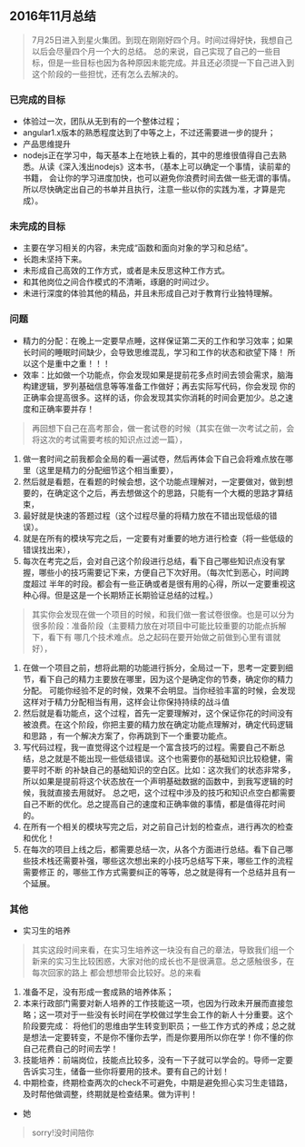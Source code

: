 ## 2016年11月总结
> 7月25日进入到星火集团。到现在刚刚好四个月。时间过得好快，我想自己以后会尽量四个月一个大的总结。
总的来说，自己实现了自己的一些目标，但是一些目标也因为各种原因未能完成。并且还必须提一下自己进入到
这个阶段的一些担忧，还有怎么去解决的。

### 已完成的目标
- 体验过一次，团队从无到有的一个整体过程；
- angular1.x版本的熟悉程度达到了中等之上，不过还需要进一步的提升；
- 产品思维提升
- nodejs正在学习中，每天基本上在地铁上看的，其中的思维很值得自己去熟悉。从读《深入浅出nodejs》这本书，（基本上可以确定一个事情，读前辈的书籍，
会让你的学习进度加快，也可以避免你浪费时间去做一些无谓的事情。所以尽快确定出自己的书单并且执行，注意一些以你的实践为准，才算是完成）。

### 未完成的目标
- 主要在学习相关的内容，未完成“函数和面向对象的学习和总结”。
- 长跑未坚持下来。
- 未形成自己高效的工作方式，或者是未反思这种工作方式。
- 和其他岗位之间合作模式的不清晰，琢磨的时间过少。
- 未进行深度的体验其他的精品，并且未形成自己对于教育行业独特理解。

### 问题
- 精力的分配：在晚上一定要早点睡，这样保证第二天的工作和学习效率；如果长时间的睡眠时间缺少，会导致思维混乱，学习和工作的状态和欲望下降！
所以这个是重中之重！！！  
- 效率：比如做一个功能点，你会发现如果是提前花多点时间去领会需求，脑海构建逻辑，罗列基础信息等等准备工作做好；再去实际写代码，你会发现
你的正确率会提高很多。这样的话，你会发现其实你消耗的时间会更加少。总之速度和正确率要并存！        
> 再回想下自己在高考那会，做一套试卷的时候（其实在做一次考试之前，会将这次的考试需要考核的知识点过滤一篇），    
1. 做一套时间之前我都会全局的看一遍试卷，然后再体会下自己会将难点放在哪里（这里是精力的分配细节这个相当重要），    
2. 然后就是看题，在看题的时候会想，这个功能点理解对，一定要做对，做到想要的，在确定这个之后，再去想做这个的思路，只能有一个大概的思路才算结束，  
3. 最好就是快速的答题过程（这个过程尽量的将精力放在不错出现低级的错误）。  
4. 就是在所有的模块写完之后，一定要有对重要的地方进行检查（将一些低级的错误找出来），    
5. 每次在考完之后，会对自己这个阶段进行总结，看下自己哪些知识点没有掌握，哪些小的技巧需要记下来，方便自己下次好用。（每次忙到恶心，时间跨度超过
半年的时段。都会有一些正确或者是很有用的心得，所以一定要重视这种心得。但是这是一个长期矫正长期验证总结的过程。）   
> 其实你会发现在做一个项目的时候，和我们做一套试卷很像。也是可以分为很多阶段：准备阶段（主要精力放在对项目中可能比较重要的功能点拆解下，看下有
哪几个技术难点。总之起码在要开始做之前做到心里有谱就好），    
1. 在做一个项目之前，想将此期的功能进行拆分，全局过一下，思考一定要到细节，看下自己的精力主要放在哪里，因为这个是确定你的节奏，确定你的精力分配。
可能你经验不足的时候，效果不会明显。当你经验丰富的时候，会发现这样对于精力分配相当有用，这样会让你保持持续的战斗值  
2. 然后就是看功能点，这个过程，首先一定要理解对，这个保证你花的时间没有被浪费。在这个阶段，你把主要的精力放在确定功能点理解对，确定代码逻辑和思路
，有一个解决方案了，你再跳到下一个重要功能点。   
3. 写代码过程，我一直觉得这个过程是一个富含技巧的过程。需要自己不断总结，总之就是不能出现一些低级错误。这个也需要你的基础知识比较稳健，需要平时不断
的补缺自己的基础知识的空白区。比如：这次我们的状态非常多，所以如果是提前将这个状态放在一个声明基础数据的函数中，到我写逻辑的时候，我就直接去用就好。
总之吧，这个过程中涉及的技巧和知识点空白都需要自己不断的优化。总之提高自己的速度和正确率做的事情，都是值得花时间的。  
4. 在所有一个相关的模块写完之后，对之前自己计划的检查点，进行再次的检查和优化！  
5. 在每次的项目上线之后，都需要总结一次，从各个方面进行总结。看下自己哪些技术栈还需要补强，哪些这次想出来的小技巧总结写下来，哪些工作的流程需要修正
的，哪些工作方式需要纠正的等等，总之就是得有一个总结并且有一个延展。  

### 其他
- 实习生的培养  
> 其实这段时间来看，在实习生培养这一块没有自己的章法，导致我们组一个新来的实习生比较困惑，大家对他的成长也不是很满意。总之感触很多，在每次回家的路上
> 都会想想带会比较好。总的来看
1. 准备不足，没有形成一套成熟的培养体系；
2. 本来行政部门需要对新人培养的工作技能这一项，也因为行政未开展而直接忽略；这一项对于一些没有长时间在学校做过学生会工作的新人十分重要。这个阶段要完成：
将他们的思维由学生转变到职员；一些工作方式的养成；总之就是想法一定要转变，不是你不懂你去学，而是你要用所以你在学！你不懂的你自己花费自己的时间去学！
3. 技能培养：前端岗位，技能点比较多，没有一下子就可以学会的。导师一定要告诉实习生，储备一些你将要用的技术。要有自己的计划！
4. 中期检查，终期检查两次的check不可避免，中期是避免担心实习生走错路，及时帮他做调整，终期就是检查结果。做为评判！
- 她  
> sorry!没时间陪你


